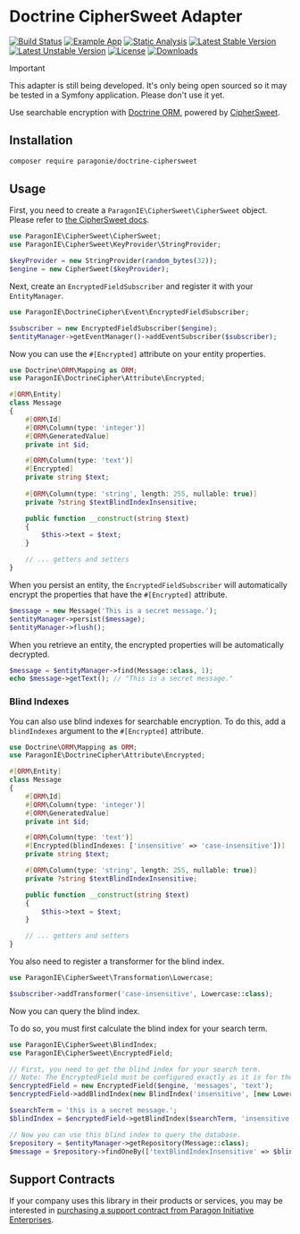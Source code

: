 # Doctrine CipherSweet Adapter

[![Build Status](https://github.com/paragonie/doctrine-ciphersweet/actions/workflows/ci.yml/badge.svg)](https://github.com/paragonie/doctrine-ciphersweet/actions)
[![Example App](https://github.com/paragonie/doctrine-ciphersweet/actions/workflows/example-app.yml/badge.svg)](https://github.com/paragonie/doctrine-ciphersweet/tree/main/docs/example-app)
[![Static Analysis](https://github.com/paragonie/doctrine-ciphersweet/actions/workflows/psalm.yml/badge.svg)](https://github.com/paragonie/doctrine-ciphersweet/actions)
[![Latest Stable Version](https://poser.pugx.org/paragonie/doctrine-ciphersweet/v/stable)](https://packagist.org/packages/paragonie/doctrine-cipher)
[![Latest Unstable Version](https://poser.pugx.org/paragonie/doctrine-ciphersweet/v/unstable)](https://packagist.org/packages/paragonie/doctrine-cipher)
[![License](https://poser.pugx.org/paragonie/doctrine-ciphersweet/license)](https://packagist.org/packages/paragonie/doctrine-cipher)
[![Downloads](https://img.shields.io/packagist/dt/paragonie/doctrine-cipher.svg)](https://packagist.org/packages/paragonie/doctrine-cipher)

> [!IMPORTANT]
> This adapter is still being developed. It's only being open sourced so
> it may be tested in a Symfony application. Please don't use it yet.

Use searchable encryption with [Doctrine ORM](https://github.com/doctrine/orm), powered by 
[CipherSweet](https://ciphersweet.paragonie.com/).

## Installation

```bash
composer require paragonie/doctrine-ciphersweet
```

## Usage

First, you need to create a `ParagonIE\CipherSweet\CipherSweet` object. Please refer to 
[the CipherSweet docs](https://ciphersweet.paragonie.com/php/setup).

```php
use ParagonIE\CipherSweet\CipherSweet;
use ParagonIE\CipherSweet\KeyProvider\StringProvider;

$keyProvider = new StringProvider(random_bytes(32));
$engine = new CipherSweet($keyProvider);
```

Next, create an `EncryptedFieldSubscriber` and register it with your `EntityManager`.

```php
use ParagonIE\DoctrineCipher\Event\EncryptedFieldSubscriber;

$subscriber = new EncryptedFieldSubscriber($engine);
$entityManager->getEventManager()->addEventSubscriber($subscriber);
```

Now you can use the `#[Encrypted]` attribute on your entity properties.

```php
use Doctrine\ORM\Mapping as ORM;
use ParagonIE\DoctrineCipher\Attribute\Encrypted;

#[ORM\Entity]
class Message
{
    #[ORM\Id]
    #[ORM\Column(type: 'integer')]
    #[ORM\GeneratedValue]
    private int $id;

    #[ORM\Column(type: 'text')]
    #[Encrypted]
    private string $text;
    
    #[ORM\Column(type: 'string', length: 255, nullable: true)]
    private ?string $textBlindIndexInsensitive;

    public function __construct(string $text)
    {
        $this->text = $text;
    }

    // ... getters and setters
}
```

When you persist an entity, the `EncryptedFieldSubscriber` will automatically encrypt the properties that have the
`#[Encrypted]` attribute.

```php
$message = new Message('This is a secret message.');
$entityManager->persist($message);
$entityManager->flush();
```

When you retrieve an entity, the encrypted properties will be automatically decrypted.

```php
$message = $entityManager->find(Message::class, 1);
echo $message->getText(); // "This is a secret message."
```

### Blind Indexes

You can also use blind indexes for searchable encryption. To do this, add a `blindIndexes` argument to the 
`#[Encrypted]` attribute.

```php
use Doctrine\ORM\Mapping as ORM;
use ParagonIE\DoctrineCipher\Attribute\Encrypted;

#[ORM\Entity]
class Message
{
    #[ORM\Id]
    #[ORM\Column(type: 'integer')]
    #[ORM\GeneratedValue]
    private int $id;

    #[ORM\Column(type: 'text')]
    #[Encrypted(blindIndexes: ['insensitive' => 'case-insensitive'])]
    private string $text;

    #[ORM\Column(type: 'string', length: 255, nullable: true)]
    private ?string $textBlindIndexInsensitive;

    public function __construct(string $text)
    {
        $this->text = $text;
    }

    // ... getters and setters
}
```

You also need to register a transformer for the blind index.

```php
use ParagonIE\CipherSweet\Transformation\Lowercase;

$subscriber->addTransformer('case-insensitive', Lowercase::class);
```

Now you can query the blind index.

To do so, you must first calculate the blind index for your search term.

```php
use ParagonIE\CipherSweet\BlindIndex;
use ParagonIE\CipherSweet\EncryptedField;

// First, you need to get the blind index for your search term.
// Note: The EncryptedField must be configured exactly as it is for the entity.
$encryptedField = new EncryptedField($engine, 'messages', 'text');
$encryptedField->addBlindIndex(new BlindIndex('insensitive', [new Lowercase()]));

$searchTerm = 'this is a secret message.';
$blindIndex = $encryptedField->getBlindIndex($searchTerm, 'insensitive');

// Now you can use this blind index to query the database.
$repository = $entityManager->getRepository(Message::class);
$message = $repository->findOneBy(['textBlindIndexInsensitive' => $blindIndex]);
```

## Support Contracts

If your company uses this library in their products or services, you may be
interested in [purchasing a support contract from Paragon Initiative Enterprises](https://paragonie.com/enterprise).
